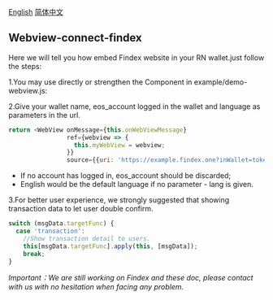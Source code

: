 [English](https://github.com/eosio-sg/webview-connect-findex/blob/master/README.md)    [简体中文](https://github.com/eosio-sg/webview-connect-findex/blob/master/README.zh-CN.md)

## **Webview-connect-findex**

Here we will tell you how embed Findex website in your RN wallet.just follow the steps:

1.You may use directly or strengthen the Component in example/demo-webview.js:<br>

2.Give your wallet name, eos_account logged in the wallet and language as parameters in the url.
```javascript
return <WebView onMessage={this.onWebViewMessage}
                ref={webview => {
                  this.myWebView = webview;
                }}
                source={{uri: 'https://example.findex.one?inWallet=tokenPocket&eos_account=examplename1&lang=zh-CN'}}/>
```  
*  If no account has logged in, eos_account should be discarded;
*  English would be the default language if no parameter - lang is given.

3.For better user experience, we strongly suggested that showing transaction data to let user double confirm.
```javascript
switch (msgData.targetFunc) {          
  case 'transaction':
    //Show transaction detail to users.
    this[msgData.targetFunc].apply(this, [msgData]);
    break;
}
```

_Important：We are still working on Findex and these doc, please contact with us with no hesitation when facing any problem._
